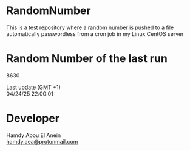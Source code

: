 # RandomNumber    
This is a test repository where a random number is pushed to a file automatically passwordless from a cron job in my Linux CentOS server    
# Random Number of the last run   
8630
      
Last update (GMT +1)    
04/24/25 22:00:01
# Developer    
Hamdy Abou El Anein   
hamdy.aea@protonmail.com
